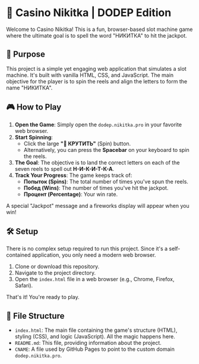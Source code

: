 # 🎰 Casino Nikitka | DODEP Edition

Welcome to Casino Nikitka! This is a fun, browser-based slot machine game where the ultimate goal is to spell the word "НИКИТКА" to hit the jackpot.

## 🚀 Purpose

This project is a simple yet engaging web application that simulates a slot machine. It's built with vanilla HTML, CSS, and JavaScript. The main objective for the player is to spin the reels and align the letters to form the name "НИКИТКА".

## 🎮 How to Play

1.  **Open the Game**: Simply open the `dodep.nikitka.pro` in your favorite web browser.
2.  **Start Spinning**:
    *   Click the large **"🎲 КРУТИТЬ"** (Spin) button.
    *   Alternatively, you can press the **Spacebar** on your keyboard to spin the reels.
3.  **The Goal**: The objective is to land the correct letters on each of the seven reels to spell out **Н-И-К-И-Т-К-А**.
4.  **Track Your Progress**: The game keeps track of:
    *   **Попыток (Spins)**: The total number of times you've spun the reels.
    *   **Побед (Wins)**: The number of times you've hit the jackpot.
    *   **Процент (Percentage)**: Your win rate.

A special "Jackpot" message and a fireworks display will appear when you win!

## 🛠️ Setup

There is no complex setup required to run this project. Since it's a self-contained application, you only need a modern web browser.

1.  Clone or download this repository.
2.  Navigate to the project directory.
3.  Open the `index.html` file in a web browser (e.g., Chrome, Firefox, Safari).

That's it! You're ready to play.

## 📁 File Structure

*   `index.html`: The main file containing the game's structure (HTML), styling (CSS), and logic (JavaScript). All the magic happens here.
*   `README.md`: This file, providing information about the project.
*   `CNAME`: A file used by GitHub Pages to point to the custom domain `dodep.nikitka.pro`.
